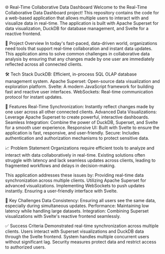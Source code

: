 🌐 Real-Time Collaborative Data Dashboard
Welcome to the Real-Time Collaborative Data Dashboard project! This repository contains the code for a web-based application that allows multiple users to interact with and visualize data in real-time. The application is built with Apache Superset for data visualization, DuckDB for database management, and Svelte for a reactive frontend.

🚀 Project Overview
In today's fast-paced, data-driven world, organizations need tools that support real-time collaboration and instant data updates. This application aims to solve common challenges in collaborative data analysis by ensuring that any changes made by one user are immediately reflected across all connected clients.

🛠️ Tech Stack
DuckDB: Efficient, in-process SQL OLAP database management system.
Apache Superset: Open-source data visualization and exploration platform.
Svelte: A modern JavaScript framework for building fast and reactive user interfaces.
WebSockets: Real-time communication protocol for instant updates.

🎯 Features
Real-Time Synchronization: Instantly reflect changes made by one user across all other connected clients.
Advanced Data Visualizations: Leverage Apache Superset to create powerful, interactive dashboards.
Seamless Integration: Combine the power of DuckDB, Superset, and Svelte for a smooth user experience.
Responsive UI: Built with Svelte to ensure the application is fast, responsive, and user-friendly.
Secure: Includes authentication and authorization mechanisms to protect sensitive data.

📈 Problem Statement
Organizations require efficient tools to analyze and interact with data collaboratively in real-time. Existing solutions often struggle with latency and lack seamless updates across clients, leading to fragmented workflows and delays in decision-making.

This application addresses these issues by:
Providing real-time data synchronization across multiple clients.
Utilizing Apache Superset for advanced visualizations.
Implementing WebSockets to push updates instantly.
Ensuring a user-friendly interface with Svelte.

🎨 Key Challenges
Data Consistency: Ensuring all users see the same data, especially during simultaneous updates.
Performance: Maintaining low latency while handling large datasets.
Integration: Combining Superset visualizations with Svelte's reactive frontend seamlessly.

✅ Success Criteria
Demonstrated real-time synchronization across multiple clients.
Users interact with Superset visualizations and DuckDB data through the Svelte frontend.
System handles multiple concurrent users without significant lag.
Security measures protect data and restrict access to authorized users.
